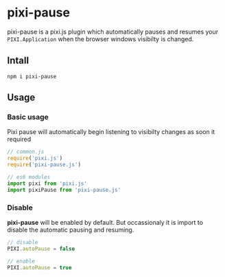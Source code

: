 # pixi-pause

pixi-pause is a pixi.js plugin which automatically pauses and resumes your `PIXI.Application` when the browser windows visibilty is changed.


## Intall

```shell
npm i pixi-pause
```

## Usage

### Basic usage

Pixi pause will automatically begin listening to visibilty changes as soon it required

```js
// common.js
require('pixi.js')
require('pixi-pause.js')

// es6 modules
import pixi from 'pixi.js'
import pixiPause from 'pixi-pause.js'
```

### Disable

**pixi-pause** will be enabled by default. But occassionaly it is import to disable the automatic pausing and resuming.

```js
// disable
PIXI.autoPause = false

// enable
PIXI.autoPause = true
```
